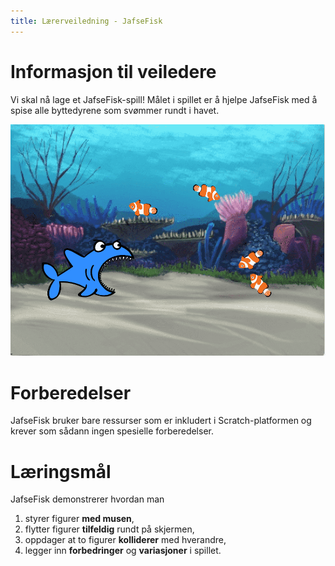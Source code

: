 ```yaml
---
title: Lærerveiledning - JafseFisk
---
```


# Informasjon til veiledere

Vi skal nå lage et JafseFisk-spill! Målet i spillet er å hjelpe
JafseFisk med å spise alle byttedyrene som svømmer rundt i havet.

![](jafsefisk.png)

# Forberedelser

JafseFisk bruker bare ressurser som er inkludert i Scratch-platformen
og krever som sådann ingen spesielle forberedelser.

# Læringsmål

JafseFisk demonstrerer hvordan man

1. styrer figurer __med musen__,
2. flytter figurer __tilfeldig__ rundt på skjermen,
3. oppdager at to figurer __kolliderer__ med hverandre,
4. legger inn __forbedringer__ og __variasjoner__ i spillet.
